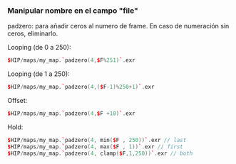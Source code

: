 ### Manipular nombre en el campo "file"   
padzero: para añadir ceros al numero de frame. En caso de numeración sin ceros, eliminarlo.   

Looping (de 0  a 250):   
```C++
$HIP/maps/my_map.`padzero(4,$F%251)`.exr
```
Looping (de 1  a 250):   
```C++
$HIP/maps/my_map.`padzero(4,($F-1)%250+1)`.exr
```
Offset:   
```C++
$HIP/maps/my_map.`padzero(4,$F +10)`.exr
```
Hold:   
```C++
$HIP/maps/my_map.`padzero(4, min($F , 250))`.exr // last
$HIP/maps/my_map.`padzero(4, max($F , 1))`.exr // first
$HIP/maps/my_map.`padzero(4, clamp($F,1,250))`.exr // both
```
